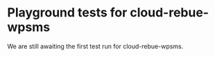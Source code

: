 # Playground tests for cloud-rebue-wpsms
We are still awaiting the first test run for cloud-rebue-wpsms.
